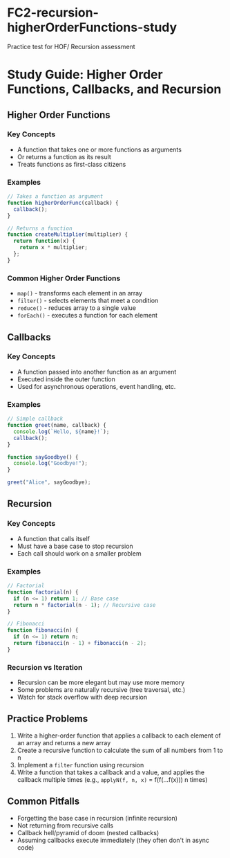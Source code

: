 # FC2-recursion-higherOrderFunctions-study
Practice test for HOF/ Recursion assessment 

# Study Guide: Higher Order Functions, Callbacks, and Recursion

## Higher Order Functions
### Key Concepts
- A function that takes one or more functions as arguments
- Or returns a function as its result
- Treats functions as first-class citizens

### Examples
```javascript
// Takes a function as argument
function higherOrderFunc(callback) {
  callback();
}

// Returns a function
function createMultiplier(multiplier) {
  return function(x) {
    return x * multiplier;
  };
}
```

### Common Higher Order Functions
- `map()` - transforms each element in an array
- `filter()` - selects elements that meet a condition
- `reduce()` - reduces array to a single value
- `forEach()` - executes a function for each element

## Callbacks
### Key Concepts
- A function passed into another function as an argument
- Executed inside the outer function
- Used for asynchronous operations, event handling, etc.

### Examples
```javascript
// Simple callback
function greet(name, callback) {
  console.log(`Hello, ${name}!`);
  callback();
}

function sayGoodbye() {
  console.log("Goodbye!");
}

greet("Alice", sayGoodbye);
```



## Recursion
### Key Concepts
- A function that calls itself
- Must have a base case to stop recursion
- Each call should work on a smaller problem

### Examples
```javascript
// Factorial
function factorial(n) {
  if (n <= 1) return 1; // Base case
  return n * factorial(n - 1); // Recursive case
}

// Fibonacci
function fibonacci(n) {
  if (n <= 1) return n;
  return fibonacci(n - 1) + fibonacci(n - 2);
}
```

### Recursion vs Iteration
- Recursion can be more elegant but may use more memory
- Some problems are naturally recursive (tree traversal, etc.)
- Watch for stack overflow with deep recursion

## Practice Problems
1. Write a higher-order function that applies a callback to each element of an array and returns a new array
2. Create a recursive function to calculate the sum of all numbers from 1 to n
3. Implement a `filter` function using recursion
4. Write a function that takes a callback and a value, and applies the callback multiple times (e.g., `applyN(f, n, x)` = f(f(...f(x))) n times)

## Common Pitfalls
- Forgetting the base case in recursion (infinite recursion)
- Not returning from recursive calls
- Callback hell/pyramid of doom (nested callbacks)
- Assuming callbacks execute immediately (they often don't in async code)

